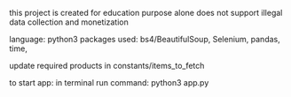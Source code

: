this project is created for education purpose alone
does not support illegal data collection and monetization

language: python3
packages used: bs4/BeautifulSoup, Selenium, pandas, time, 

update required products in constants/items_to_fetch 

to start app:
	in terminal run command:
		python3 app.py

